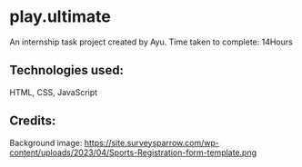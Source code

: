 # play.ultimate
An internship task project created by Ayu. Time taken to complete: 14Hours

## Technologies used:
HTML, CSS, JavaScript

## Credits:
Background image: https://site.surveysparrow.com/wp-content/uploads/2023/04/Sports-Registration-form-template.png
